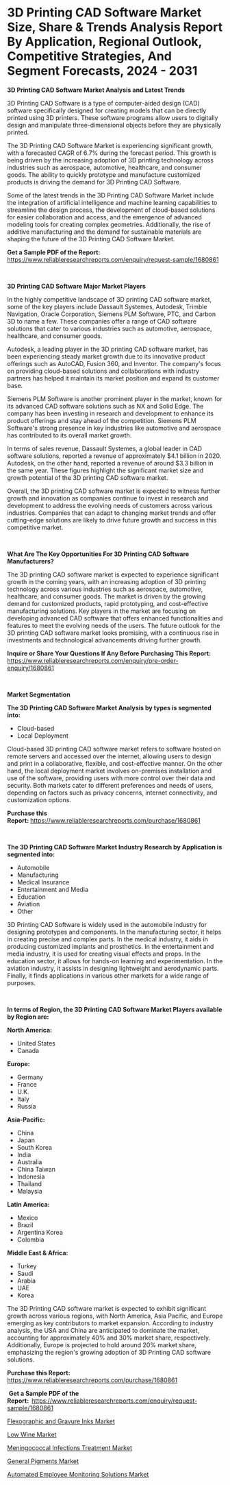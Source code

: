 <p><h1>3D Printing CAD Software Market Size, Share & Trends Analysis Report By Application, Regional Outlook, Competitive Strategies, And Segment Forecasts, 2024 - 2031</h1></p><p><strong>3D Printing CAD Software Market Analysis and Latest Trends</strong></p>
<p><p>3D Printing CAD Software is a type of computer-aided design (CAD) software specifically designed for creating models that can be directly printed using 3D printers. These software programs allow users to digitally design and manipulate three-dimensional objects before they are physically printed.</p><p>The 3D Printing CAD Software Market is experiencing significant growth, with a forecasted CAGR of 6.7% during the forecast period. This growth is being driven by the increasing adoption of 3D printing technology across industries such as aerospace, automotive, healthcare, and consumer goods. The ability to quickly prototype and manufacture customized products is driving the demand for 3D Printing CAD Software.</p><p>Some of the latest trends in the 3D Printing CAD Software Market include the integration of artificial intelligence and machine learning capabilities to streamline the design process, the development of cloud-based solutions for easier collaboration and access, and the emergence of advanced modeling tools for creating complex geometries. Additionally, the rise of additive manufacturing and the demand for sustainable materials are shaping the future of the 3D Printing CAD Software Market.</p></p>
<p><strong>Get a Sample PDF of the Report:&nbsp;</strong> <a href="https://www.reliableresearchreports.com/enquiry/request-sample/1680861">https://www.reliableresearchreports.com/enquiry/request-sample/1680861</a></p>
<p>&nbsp;</p>
<p><strong>3D Printing CAD Software Major Market Players</strong></p>
<p><p>In the highly competitive landscape of 3D printing CAD software market, some of the key players include Dassault Systemes, Autodesk, Trimble Navigation, Oracle Corporation, Siemens PLM Software, PTC, and Carbon 3D to name a few. These companies offer a range of CAD software solutions that cater to various industries such as automotive, aerospace, healthcare, and consumer goods.</p><p>Autodesk, a leading player in the 3D printing CAD software market, has been experiencing steady market growth due to its innovative product offerings such as AutoCAD, Fusion 360, and Inventor. The company's focus on providing cloud-based solutions and collaborations with industry partners has helped it maintain its market position and expand its customer base.</p><p>Siemens PLM Software is another prominent player in the market, known for its advanced CAD software solutions such as NX and Solid Edge. The company has been investing in research and development to enhance its product offerings and stay ahead of the competition. Siemens PLM Software's strong presence in key industries like automotive and aerospace has contributed to its overall market growth.</p><p>In terms of sales revenue, Dassault Systemes, a global leader in CAD software solutions, reported a revenue of approximately $4.1 billion in 2020. Autodesk, on the other hand, reported a revenue of around $3.3 billion in the same year. These figures highlight the significant market size and growth potential of the 3D printing CAD software market.</p><p>Overall, the 3D printing CAD software market is expected to witness further growth and innovation as companies continue to invest in research and development to address the evolving needs of customers across various industries. Companies that can adapt to changing market trends and offer cutting-edge solutions are likely to drive future growth and success in this competitive market.</p></p>
<p>&nbsp;</p>
<p><strong>What Are The Key Opportunities For 3D Printing CAD Software Manufacturers?</strong></p>
<p><p>The 3D printing CAD software market is expected to experience significant growth in the coming years, with an increasing adoption of 3D printing technology across various industries such as aerospace, automotive, healthcare, and consumer goods. The market is driven by the growing demand for customized products, rapid prototyping, and cost-effective manufacturing solutions. Key players in the market are focusing on developing advanced CAD software that offers enhanced functionalities and features to meet the evolving needs of the users. The future outlook for the 3D printing CAD software market looks promising, with a continuous rise in investments and technological advancements driving further growth.</p></p>
<p><strong>Inquire or Share Your Questions If Any Before Purchasing This Report:</strong> <a href="https://www.reliableresearchreports.com/enquiry/pre-order-enquiry/1680861">https://www.reliableresearchreports.com/enquiry/pre-order-enquiry/1680861</a></p>
<p>&nbsp;</p>
<p><strong>Market Segmentation</strong></p>
<p><strong>The 3D Printing CAD Software Market Analysis by types is segmented into:</strong></p>
<p><ul><li>Cloud-based</li><li>Local Deployment</li></ul></p>
<p><p>Cloud-based 3D printing CAD software market refers to software hosted on remote servers and accessed over the internet, allowing users to design and print in a collaborative, flexible, and cost-effective manner. On the other hand, the local deployment market involves on-premises installation and use of the software, providing users with more control over their data and security. Both markets cater to different preferences and needs of users, depending on factors such as privacy concerns, internet connectivity, and customization options.</p></p>
<p><strong>Purchase this Report:&nbsp;</strong><a href="https://www.reliableresearchreports.com/purchase/1680861">https://www.reliableresearchreports.com/purchase/1680861</a></p>
<p>&nbsp;</p>
<p><strong>The 3D Printing CAD Software Market Industry Research by Application is segmented into:</strong></p>
<p><ul><li>Automobile</li><li>Manufacturing</li><li>Medical Insurance</li><li>Entertainment and Media</li><li>Education</li><li>Aviation</li><li>Other</li></ul></p>
<p><p>3D Printing CAD Software is widely used in the automobile industry for designing prototypes and components. In the manufacturing sector, it helps in creating precise and complex parts. In the medical industry, it aids in producing customized implants and prosthetics. In the entertainment and media industry, it is used for creating visual effects and props. In the education sector, it allows for hands-on learning and experimentation. In the aviation industry, it assists in designing lightweight and aerodynamic parts. Finally, it finds applications in various other markets for a wide range of purposes.</p></p>
<p>&nbsp;</p>
<p><strong>In terms of Region, the 3D Printing CAD Software Market Players available by Region are:</strong></p>
<p>
    <p> <strong> North America: </strong>
        <ul>
            <li>United States</li>
            <li>Canada</li>
        </ul>
        </p> 
    <p> <strong> Europe: </strong>
        <ul>
            <li>Germany</li>
            <li>France</li>
            <li>U.K.</li>
            <li>Italy</li>
            <li>Russia</li>
        </ul>
        </p> 
    <p> <strong> Asia-Pacific: </strong>
        <ul>
            <li>China</li>
            <li>Japan</li>
            <li>South Korea</li>
            <li>India</li>
            <li>Australia</li>
            <li>China Taiwan</li>
            <li>Indonesia</li>
            <li>Thailand</li>
            <li>Malaysia</li>
        </ul>
        </p> 
    <p> <strong> Latin America: </strong>
        <ul>
            <li>Mexico</li>
            <li>Brazil</li>
            <li>Argentina Korea</li>
            <li>Colombia</li>
        </ul>
        </p> 
    <p> <strong> Middle East & Africa: </strong>
        <ul>
            <li>Turkey</li>
            <li>Saudi</li>
            <li>Arabia</li>
            <li>UAE</li>
            <li>Korea</li>
        </ul>
    </p>
    </p>
<p><p>The 3D Printing CAD software market is expected to exhibit significant growth across various regions, with North America, Asia Pacific, and Europe emerging as key contributors to market expansion. According to industry analysis, the USA and China are anticipated to dominate the market, accounting for approximately 40% and 30% market share, respectively. Additionally, Europe is projected to hold around 20% market share, emphasizing the region's growing adoption of 3D Printing CAD software solutions.</p></p>
<p><strong>Purchase this Report: </strong><a href="https://www.reliableresearchreports.com/purchase/1680861">https://www.reliableresearchreports.com/purchase/1680861</a></p>
<p>&nbsp;<strong>Get a Sample PDF of the Report:&nbsp;&nbsp;</strong><a href="https://www.reliableresearchreports.com/enquiry/request-sample/1680861">https://www.reliableresearchreports.com/enquiry/request-sample/1680861</a></p>
<p><strong></strong></p>
<p><p><a href="https://issuu.com/reportprime-2/docs/flexographic-and-gravure-inks-market-size-2030.ppt">Flexographic and Gravure Inks Market</a></p><p><a href="https://github.com/yoshih12/Market-Research-Report-List-2/blob/main/low-wine-market.md">Low Wine Market</a></p><p><a href="https://medium.com/p/09791dcf3e01/edit">Meningococcal Infections Treatment Market</a></p><p><a href="https://issuu.com/reportprime-2/docs/general-pigments-market-size-2030.pptx">General Pigments Market</a></p><p><a href="https://medium.com/p/652cd3452023/edit">Automated Employee Monitoring Solutions Market</a></p></p>